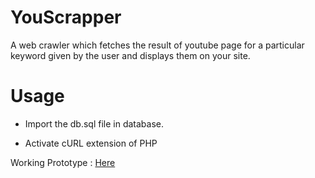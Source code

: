 YouScrapper
===========

A web crawler which fetches the result of youtube page for a particular keyword given by the user 
and displays them on your site.

Usage
=====

* Import the db.sql file in database.

* Activate cURL extension of PHP

Working Prototype : <a href="http://shivambansal.com/YouScrapper/" target="_blank">Here</a>
